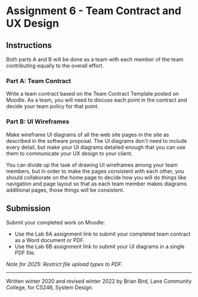 # Assignment 6 - Team Contract and UX Design

## Instructions

Both parts A and B will be done as a team with each member of the team contributing equally to the overall effort.

### Part A: Team Contract

Write a team contract based on the Team Contract Template posted on Moodle. As a team, you will need to discuss each point in the contract and decide your team policy for that point.

### Part B: UI Wireframes

Make wireframe UI diagrams of all the web site pages in the site as described in the software proposal. The UI diagrams don't need to include every detail, but make your UI diagrams detailed enough that you can use them to communicate your UX design to your client. 

You can divide up the task of drawing UI wireframes among your team members, but in order to make the pages consistent with each other, you should collaborate on the home page to decide how you will do things like navigation and page layout so that as each team member makes diagrams additional pages, those things will be consistent.

## Submission

Submit your completed work on Moodle:

- Use the Lab 6A assignment link to submit your completed team contract as a Word document or PDF.
- Use the Lab 6B assignment link to submit your UI diagrams in a single PDF file.

*Note for 2025: Restrict file upload types to PDF.* 




-----------------------------------------------

Written winter 2020 and revised winter 2022 by  Brian Bird, Lane Community College, for CS246, System Design.